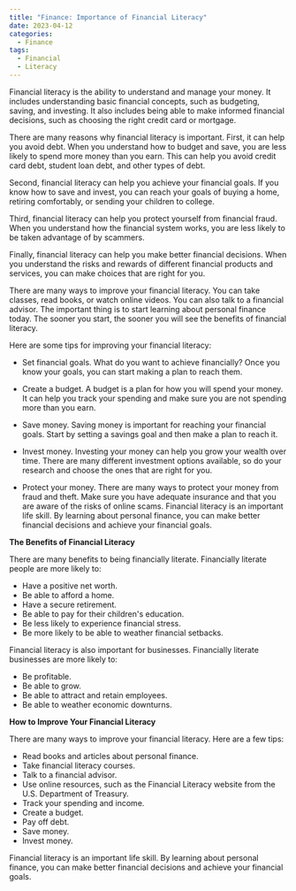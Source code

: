 ```yaml
---
title: "Finance: Importance of Financial Literacy"
date: 2023-04-12
categories:
  - Finance
tags:
  - Financial
  - Literacy
---
```

Financial literacy is the ability to understand and manage your money. It includes understanding basic financial concepts, such as budgeting, saving, and investing. It also includes being able to make informed financial decisions, such as choosing the right credit card or mortgage.

There are many reasons why financial literacy is important. First, it can help you avoid debt. When you understand how to budget and save, you are less likely to spend more money than you earn. This can help you avoid credit card debt, student loan debt, and other types of debt.

Second, financial literacy can help you achieve your financial goals. If you know how to save and invest, you can reach your goals of buying a home, retiring comfortably, or sending your children to college.

Third, financial literacy can help you protect yourself from financial fraud. When you understand how the financial system works, you are less likely to be taken advantage of by scammers.

Finally, financial literacy can help you make better financial decisions. When you understand the risks and rewards of different financial products and services, you can make choices that are right for you.

There are many ways to improve your financial literacy. You can take classes, read books, or watch online videos. You can also talk to a financial advisor. The important thing is to start learning about personal finance today. The sooner you start, the sooner you will see the benefits of financial literacy.

Here are some tips for improving your financial literacy:

* Set financial goals. What do you want to achieve financially? Once you know your goals, you can start making a plan to reach them.

* Create a budget. A budget is a plan for how you will spend your money. It can help you track your spending and make sure you are not spending more than you earn.

* Save money. Saving money is important for reaching your financial goals. Start by setting a savings goal and then make a plan to reach it.

* Invest money. Investing your money can help you grow your wealth over time. There are many different investment options available, so do your research and choose the ones that are right for you.

* Protect your money. There are many ways to protect your money from fraud and theft. Make sure you have adequate insurance and that you are aware of the risks of online scams.
Financial literacy is an important life skill. By learning about personal finance, you can make better financial decisions and achieve your financial goals.

**The Benefits of Financial Literacy**

There are many benefits to being financially literate. Financially literate people are more likely to:

* Have a positive net worth.
* Be able to afford a home.
* Have a secure retirement.
* Be able to pay for their children's education.
* Be less likely to experience financial stress.
* Be more likely to be able to weather financial setbacks.

Financial literacy is also important for businesses. Financially literate businesses are more likely to:

* Be profitable.
* Be able to grow.
* Be able to attract and retain employees.
* Be able to weather economic downturns.

**How to Improve Your Financial Literacy**

There are many ways to improve your financial literacy. Here are a few tips:

* Read books and articles about personal finance.
* Take financial literacy courses.
* Talk to a financial advisor.
* Use online resources, such as the Financial Literacy website from the U.S. Department of Treasury.
* Track your spending and income.
* Create a budget.
* Pay off debt.
* Save money.
* Invest money.

Financial literacy is an important life skill. By learning about personal finance, you can make better financial decisions and achieve your financial goals.